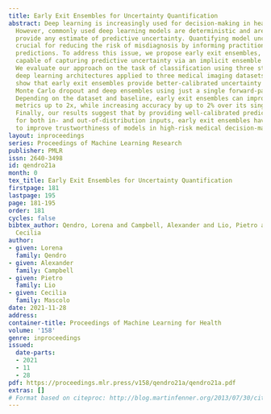 ```yaml
---
title: Early Exit Ensembles for Uncertainty Quantification
abstract: Deep learning is increasingly used for decision-making in health applications.
  However, commonly used deep learning models are deterministic and are unable to
  provide any estimate of predictive uncertainty. Quantifying model uncertainty is
  crucial for reducing the risk of misdiagnosis by informing practitioners of low-confident
  predictions. To address this issue, we propose early exit ensembles, a novel framework
  capable of capturing predictive uncertainty via an implicit ensemble of early exits.
  We evaluate our approach on the task of classification using three state-of-the-art
  deep learning architectures applied to three medical imaging datasets. Our experiments
  show that early exit ensembles provide better-calibrated uncertainty compared to
  Monte Carlo dropout and deep ensembles using just a single forward-pass of the model.
  Depending on the dataset and baseline, early exit ensembles can improve uncertainty
  metrics up to 2x, while increasing accuracy by up to 2% over its single model counterpart.
  Finally, our results suggest that by providing well-calibrated predictive uncertainty
  for both in- and out-of-distribution inputs, early exit ensembles have the potential
  to improve trustworthiness of models in high-risk medical decision-making.
layout: inproceedings
series: Proceedings of Machine Learning Research
publisher: PMLR
issn: 2640-3498
id: qendro21a
month: 0
tex_title: Early Exit Ensembles for Uncertainty Quantification
firstpage: 181
lastpage: 195
page: 181-195
order: 181
cycles: false
bibtex_author: Qendro, Lorena and Campbell, Alexander and Lio, Pietro and Mascolo,
  Cecilia
author:
- given: Lorena
  family: Qendro
- given: Alexander
  family: Campbell
- given: Pietro
  family: Lio
- given: Cecilia
  family: Mascolo
date: 2021-11-28
address:
container-title: Proceedings of Machine Learning for Health
volume: '158'
genre: inproceedings
issued:
  date-parts:
  - 2021
  - 11
  - 28
pdf: https://proceedings.mlr.press/v158/qendro21a/qendro21a.pdf
extras: []
# Format based on citeproc: http://blog.martinfenner.org/2013/07/30/citeproc-yaml-for-bibliographies/
---
```

